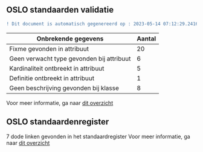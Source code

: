 ## OSLO standaarden validatie
```diff
! Dit document is automatisch gegenereerd op : 2023-05-14 07:12:29.241674
```

| Onbrekende gegevens               | Aantal  |
| ----------------------------              | --------------------------  |
| Fixme gevonden in attribuut               | 20  |
| Geen verwacht type gevonden bij attribuut | 6  |
| Kardinaliteit ontbreekt in attribuut      | 5  |
| Definitie ontbreekt in attribuut          | 1  |
| Geen beschrijving gevonden bij klasse     | 8  |

Voor meer informatie, ga naar [dit overzicht](output/controle_applicatieprofiel.md)

## OSLO standaardenregister

7 dode linken gevonden in het standaardregister
Voor meer informatie, ga naar [dit overzicht](output/dead_links.md)